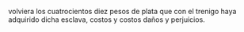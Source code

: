 volviera los cuatrocientos diez pesos de plata que con el trenigo haya adquirido dicha esclava, costos y costos daños y perjuicios.